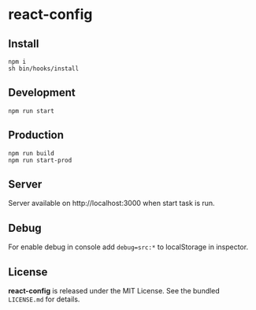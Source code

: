 # react-config

## Install
```
npm i
sh bin/hooks/install
```

## Development
```
npm run start
```

## Production
```
npm run build
npm run start-prod
```

## Server
Server available on http://localhost:3000 when start task is run.

## Debug
For enable debug in console add `debug=src:*` to localStorage in inspector.

## License
**react-config** is released under the MIT License. See the bundled `LICENSE.md` for details.
